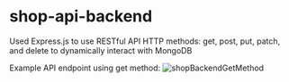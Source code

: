 # shop-api-backend
Used Express.js to use RESTful API HTTP methods: get, post, put, patch, and delete to dynamically interact with MongoDB

Example API endpoint using get method:
![shopBackendGetMethod](https://github.com/dbcc0de/portfolio-images/assets/125756539/a6851369-6cbd-499d-b84f-c08cbdd4d95f)
